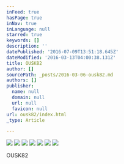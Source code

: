 ```yaml
---
inFeed: true
hasPage: true
inNav: true
inLanguage: null
starred: true
keywords: []
description: ''
datePublished: '2016-07-09T13:51:18.645Z'
dateModified: '2016-03-13T04:00:38.131Z'
title: OUSK82
author: []
sourcePath: _posts/2016-03-06-ousk82.md
authors: []
publisher:
  name: null
  domain: null
  url: null
  favicon: null
url: ousk82/index.html
_type: Article

---
```

![](https://the-grid-user-content.s3-us-west-2.amazonaws.com/0b6139f2-d852-446b-9af4-d3a8cff6f078.jpg)
![](https://the-grid-user-content.s3-us-west-2.amazonaws.com/16fd7c0f-306d-47ca-a732-24fdac3f2a96.jpg)
![](https://the-grid-user-content.s3-us-west-2.amazonaws.com/b072dfd4-f6b5-44f0-a0c8-7884578ab835.jpg)
![](https://the-grid-user-content.s3-us-west-2.amazonaws.com/c672e2ec-7d4b-4190-bb7b-277d4c214211.jpg)
![](https://the-grid-user-content.s3-us-west-2.amazonaws.com/9a380962-4905-4591-a185-ce368370ce2b.jpg)
![](https://the-grid-user-content.s3-us-west-2.amazonaws.com/848eddf0-a32f-4f4b-b58d-6f97d6df12c1.jpg)
![](https://the-grid-user-content.s3-us-west-2.amazonaws.com/9cafca68-5212-4d6d-b65a-1121355f3a22.jpg)

  
  
  
OUSK82